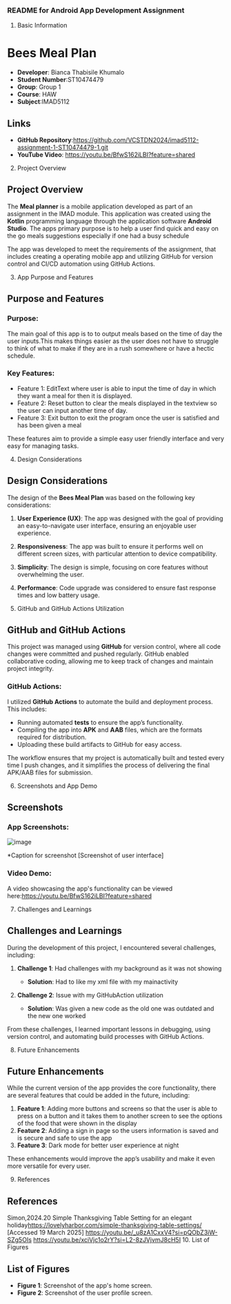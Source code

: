 
### **README for Android App Development Assignment**


1. Basic Information

# Bees Meal Plan
- **Developer**: Bianca Thabisile Khumalo
- **Student Number**:ST10474479
- **Group**: Group 1
- **Course**: HAW
- **Subject**:IMAD5112

## Links
- **GitHub Repository**:https://github.com/VCSTDN2024/imad5112-assignment-1-ST10474479-1.git
- **YouTube Video**: https://youtu.be/BfwS162iLBI?feature=shared

2. Project Overview

## Project Overview

The **Meal planner** is a mobile application developed as part of an assignment in the IMAD module. This application was created using the **Kotlin** programming language through the application software **Android Studio**. 
The apps primary purpose is to help a user find quick and easy on the go meals suggestions especially if one had a busy schedule

The app was developed to meet the requirements of the assignment, that includes creating a operating mobile app and utilizing GitHub for version control and CI/CD automation using GitHub Actions.

3. App Purpose and Features

## Purpose and Features

### Purpose:
The main goal of this app is to to output meals based on the time of day the user inputs.This makes things easier as the user does not have to struggle to think of what to make if they are in a rush somewhere or have a hectic schedule.

### Key Features:
- Feature 1: EditText where user is able to input the time of day in which they want a meal for then it is displayed.
- Feature 2: Reset button to clear the meals displayed in the textview so the user can input another time of day.
- Feature 3: Exit button to exit the program once the user is satisfied and has been given a meal
  
These features aim to provide a simple easy user friendly interface and very easy for managing tasks.


4. Design Considerations

## Design Considerations

The design of the **Bees Meal Plan** was based on the following key considerations:

1. **User Experience (UX)**: The app was designed with the goal of providing an easy-to-navigate user interface, ensuring an enjoyable user experience.
   
2. **Responsiveness**: The app was built to ensure it performs well on different screen sizes, with particular attention to device compatibility.
   
3. **Simplicity**: The design is simple, focusing on core features without overwhelming the user.
   
4. **Performance**: Code upgrade was considered to ensure fast response times and low battery usage.

5. GitHub and GitHub Actions Utilization

## GitHub and GitHub Actions

This project was managed using **GitHub** for version control, where all code changes were committed and pushed regularly. GitHub enabled collaborative coding, allowing me to keep track of changes and maintain project integrity.

### GitHub Actions:
I utilized **GitHub Actions** to automate the build and deployment process. This includes:

- Running automated **tests** to ensure the app’s functionality.
- Compiling the app into **APK** and **AAB** files, which are the formats required for distribution.
- Uploading these build artifacts to GitHub for easy access.

The workflow ensures that my project is automatically built and tested every time I push changes, and it simplifies the process of delivering the final APK/AAB files for submission.

6. Screenshots and App Demo

## Screenshots

### App Screenshots:

![image](https://github.com/user-attachments/assets/f3ce46f8-ae79-42c4-8843-afd865c8893d)

*Caption for screenshot [Screenshot of user interface]


### Video Demo:
A video showcasing the app's functionality can be viewed here:https://youtu.be/BfwS162iLBI?feature=shared

7. Challenges and Learnings

## Challenges and Learnings

During the development of this project, I encountered several challenges, including:

1. **Challenge 1**: Had challenges with my background as it was not showing
   - **Solution**: Had to like my xml file with my mainactivity
   
2. **Challenge 2**: Issue with my GitHubAction utilization
   - **Solution**: Was given a new code as the old one was outdated and the new one worked

From these challenges, I learned important lessons in debugging, using version control, and automating build processes with GitHub Actions.

8. Future Enhancements

## Future Enhancements

While the current version of the app provides the core functionality, there are several features that could be added in the future, including:

1. **Feature 1**: Adding more buttons and screens so that the user is able to press on a button and it takes them to another screen to see the options of the food that were shown in the display
2. **Feature 2**: Adding a sign in page so the users information is saved and is secure and safe to use the app
3. **Feature 3**: Dark mode for better user experience at night

These enhancements would improve the app’s usability and make it even more versatile for every user.

9. References

## References
Simon,2024.20 Simple Thanksgiving Table Setting for an elegant holiday<https://lovelyharbor.com/simple-thanksgiving-table-settings/> [Accessed 19 March 2025]
<https://youtu.be/_u8zA1CxxV4?si=pQObZ3iW-SZg5OIs>
<https://youtu.be/xciVjc1o2rY?si=L2-8zJVjvmJ8cH5I>
10. List of Figures

## List of Figures

- **Figure 1**: Screenshot of the app's home screen.
- **Figure 2**: Screenshot of the user profile screen.
